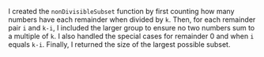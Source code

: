 I created the `nonDivisibleSubset` function by first counting how many numbers have each remainder when divided by `k`. Then, for each remainder pair `i` and `k-i`, I included the larger group to ensure no two numbers sum to a multiple of `k`. I also handled the special cases for remainder 0 and when `i` equals `k-i`. Finally, I returned the size of the largest possible subset.
